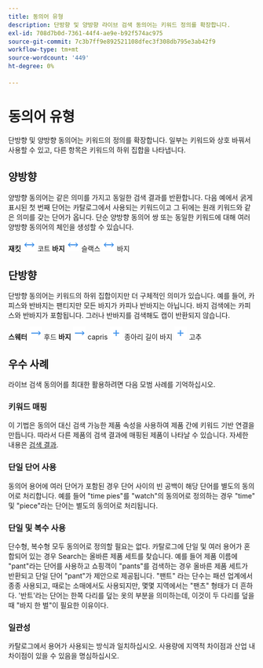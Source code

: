 ```yaml
---
title: 동의어 유형
description: 단방향 및 양방향 라이브 검색 동의어는 키워드 정의를 확장합니다.
exl-id: 708d7b0d-7361-44f4-ae9e-b92f574ac975
source-git-commit: 7c3b7ff9e892521108dfec3f308db795e3ab42f9
workflow-type: tm+mt
source-wordcount: '449'
ht-degree: 0%

---
```


# 동의어 유형

단방향 및 양방향 동의어는 키워드의 정의를 확장합니다. 일부는 키워드와 상호 바꿔서 사용할 수 있고, 다른 항목은 키워드의 하위 집합을 나타냅니다.

## 양방향

양방향 동의어는 같은 의미를 가지고 동일한 검색 결과를 반환합니다. 다음 예에서 굵게 표시된 첫 번째 단어는 카탈로그에서 사용되는 키워드이고 그 뒤에는 원래 키워드와 같은 의미를 갖는 단어가 옵니다. 단순 양방향 동의어 쌍 또는 동일한 키워드에 대해 여러 양방향 동의어의 체인을 생성할 수 있습니다.

**재킷** ![양방향 선택기](assets/btn-two-way.png) 코트
**바지** ![양방향 선택기](assets/btn-two-way.png) 슬랙스 ![양방향 선택기](assets/btn-two-way.png) 바지

## 단방향

단방향 동의어는 키워드의 하위 집합이지만 더 구체적인 의미가 있습니다. 예를 들어, 카피스와 반바지는 팬티지만 모든 바지가 카피나 반바지는 아닙니다. 바지 검색에는 카피스와 반바지가 포함됩니다. 그러나 반바지를 검색해도 캡이 반환되지 않습니다.

**스웨터** ![단방향 선택기](assets/btn-one-way.png) 후드
**바지** ![단방향 선택기](assets/btn-one-way.png) capris ![여러 단방향 선택기](assets/btn-multiple-one-way.png) 종아리 길이 바지 ![여러 단방향 선택기](assets/btn-multiple-one-way.png) 고추

## 우수 사례

라이브 검색 동의어를 최대한 활용하려면 다음 모범 사례를 기억하십시오.

### 키워드 매핑

이 기법은 동의어 대신 검색 가능한 제품 속성을 사용하여 제품 간에 키워드 기반 연결을 만듭니다. 따라서 다른 제품의 검색 결과에 매핑된 제품이 나타날 수 있습니다. 자세한 내용은 [검색 결과](https://docs.magento.com/user-guide/catalog/search-results.html).

### 단일 단어 사용

동의어 용어에 여러 단어가 포함된 경우 단어 사이의 빈 공백이 해당 단어를 별도의 동의어로 처리합니다. 예를 들어 &quot;time pies&quot;를 &quot;watch&quot;의 동의어로 정의하는 경우 &quot;time&quot; 및 &quot;piece&quot;라는 단어는 별도의 동의어로 처리됩니다.

### 단일 및 복수 사용

단수형, 복수형 모두 동의어로 정의할 필요는 없다. 카탈로그에 단일 및 여러 용어가 혼합되어 있는 경우 Search는 올바른 제품 세트를 찾습니다. 예를 들어 제품 이름에 &quot;pant&quot;라는 단어를 사용하고 쇼핑객이 &quot;pants&quot;를 검색하는 경우 올바른 제품 세트가 반환되고 단일 단어 &quot;pant&quot;가 제안으로 제공됩니다. &quot;팬트&quot; 라는 단수는 패션 업계에서 종종 사용되고, 때로는 소매에서도 사용되지만, 몇몇 지역에서는 &quot;팬츠&quot; 형태가 더 흔하다. &#39;반트&#39;라는 단어는 한쪽 다리를 덮는 옷의 부분을 의미하는데, 이것이 두 다리를 덮을 때 &quot;바지 한 벌&quot;이 필요한 이유이다.

### 일관성

카탈로그에서 용어가 사용되는 방식과 일치하십시오. 사용량에 지역적 차이점과 산업 내 차이점이 있을 수 있음을 명심하십시오.
